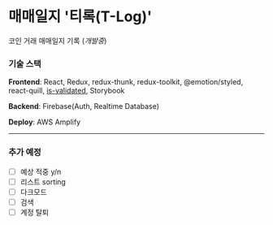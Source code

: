 # 매매일지 '티록(T-Log)'

코인 거래 매매일지 기록 (<i>개발중</i>)

### 기술 스택

**Frontend**: React, Redux, redux-thunk, redux-toolkit, @emotion/styled, react-quill, [is-validated](https://github.com/howdy-mj/is-validated), Storybook

**Backend**: Firebase(Auth, Realtime Database)

**Deploy**: AWS Amplify

---

### 추가 예정

- [ ] 예상 적중 y/n
- [ ] 리스트 sorting
- [ ] 다크모드
- [ ] 검색
- [ ] 계정 탈퇴
